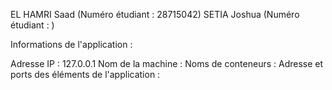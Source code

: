 EL HAMRI Saad (Numéro étudiant : 28715042)
SETIA Joshua (Numéro étudiant : )

Informations de l'application :

Adresse IP : 127.0.0.1
Nom de la machine :
Noms de conteneurs :
Adresse et ports des éléments de l'application :

